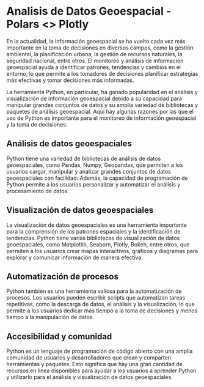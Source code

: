 # Analisis de Datos Geoespacial - Polars <> Plotly

En la actualidad, la información geoespacial se ha vuelto cada vez más importante en la toma de decisiones en diversos campos, como la gestión ambiental, la planificación urbana, la gestión de recursos naturales, la seguridad nacional, entre otros. El monitoreo y análisis de información geoespacial ayuda a identificar patrones, tendencias y cambios en el entorno, lo que permite a los tomadores de decisiones planificar estrategias más efectivas y tomar decisiones más informadas.

La herramienta Python, en particular, ha ganado popularidad en el análisis y visualización de información geoespacial debido a su capacidad para manipular grandes conjuntos de datos y su amplia variedad de bibliotecas y paquetes de análisis geoespacial. Aquí hay algunas razones por las que el uso de Python es importante para el monitoreo de información geoespacial y la toma de decisiones:

## Análisis de datos geoespaciales
Python tiene una variedad de bibliotecas de análisis de datos geoespaciales, como Pandas, Numpy, Geopandas, que permiten a los usuarios cargar, manipular y analizar grandes conjuntos de datos geoespaciales con facilidad. Además, la capacidad de programación de Python permite a los usuarios personalizar y automatizar el análisis y procesamiento de datos.

## Visualización de datos geoespaciales
La visualización de datos geoespaciales es una herramienta importante para la comprensión de los patrones espaciales y la identificación de tendencias. Python tiene varias bibliotecas de visualización de datos geoespaciales, como Matplotlib, Seaborn, Plotly, Bokeh, entre otros, que permiten a los usuarios crear mapas interactivos, gráficos y diagramas para explorar y comunicar información de manera efectiva.

## Automatización de procesos
Python también es una herramienta valiosa para la automatización de procesos. Los usuarios pueden escribir scripts que automatizan tareas repetitivas, como la descarga de datos, el análisis y la visualización, lo que permite a los usuarios dedicar más tiempo a la toma de decisiones y menos tiempo a la manipulación de datos.

## Accesibilidad y comunidad
Python es un lenguaje de programación de código abierto con una amplia comunidad de usuarios y desarrolladores que crean y comparten herramientas y paquetes. Esto significa que hay una gran cantidad de recursos en línea disponibles para ayudar a los usuarios a aprender Python y utilizarlo para el análisis y visualización de datos geoespaciales.


